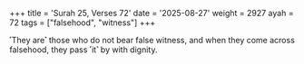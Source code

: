 +++
title = 'Surah 25, Verses 72'
date = '2025-08-27'
weight = 2927
ayah = 72
tags = ["falsehood", "witness"]
+++

˹They are˺ those who do not bear false witness, and when they come across falsehood, they pass ˹it˺ by with dignity.